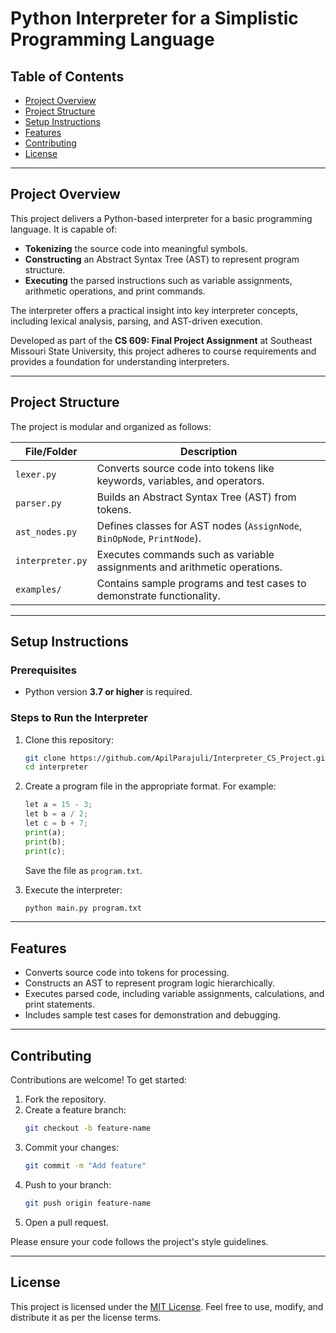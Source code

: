 
# **Python Interpreter for a Simplistic Programming Language**

## **Table of Contents**
- [Project Overview](#project-overview)  
- [Project Structure](#project-structure)  
- [Setup Instructions](#setup-instructions)  
- [Features](#features)  
- [Contributing](#contributing)  
- [License](#license)  

---

## **Project Overview**
This project delivers a Python-based interpreter for a basic programming language. It is capable of:  
- **Tokenizing** the source code into meaningful symbols.  
- **Constructing** an Abstract Syntax Tree (AST) to represent program structure.  
- **Executing** the parsed instructions such as variable assignments, arithmetic operations, and print commands.  

The interpreter offers a practical insight into key interpreter concepts, including lexical analysis, parsing, and AST-driven execution.  

Developed as part of the **CS 609: Final Project Assignment** at Southeast Missouri State University, this project adheres to course requirements and provides a foundation for understanding interpreters.

---

## **Project Structure**
The project is modular and organized as follows:

| File/Folder         | Description                                                                 |
|----------------------|-----------------------------------------------------------------------------|
| `lexer.py`          | Converts source code into tokens like keywords, variables, and operators.  |
| `parser.py`         | Builds an Abstract Syntax Tree (AST) from tokens.                          |
| `ast_nodes.py`      | Defines classes for AST nodes (`AssignNode`, `BinOpNode`, `PrintNode`).    |
| `interpreter.py`    | Executes commands such as variable assignments and arithmetic operations.  |
| `examples/`         | Contains sample programs and test cases to demonstrate functionality.      |

---

## **Setup Instructions**

### **Prerequisites**
- Python version **3.7 or higher** is required.

### **Steps to Run the Interpreter**
1. Clone this repository:
   ```bash
   git clone https://github.com/ApilParajuli/Interpreter_CS_Project.git
   cd interpreter
   ```

2. Create a program file in the appropriate format. For example:
   ```python
   let a = 15 - 3;
   let b = a / 2;
   let c = b + 7;
   print(a);
   print(b);
   print(c);
   ```
   Save the file as `program.txt`.

3. Execute the interpreter:
   ```bash
   python main.py program.txt
   ```

---

## **Features**
- Converts source code into tokens for processing.
- Constructs an AST to represent program logic hierarchically.
- Executes parsed code, including variable assignments, calculations, and print statements.
- Includes sample test cases for demonstration and debugging.

---

## **Contributing**
Contributions are welcome! To get started:  
1. Fork the repository.  
2. Create a feature branch:  
   ```bash
   git checkout -b feature-name
   ```
3. Commit your changes:  
   ```bash
   git commit -m "Add feature"
   ```
4. Push to your branch:  
   ```bash
   git push origin feature-name
   ```
5. Open a pull request.  

Please ensure your code follows the project's style guidelines.

---

## **License**
This project is licensed under the [MIT License](LICENSE). Feel free to use, modify, and distribute it as per the license terms.

  
